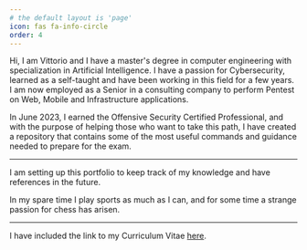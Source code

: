 ```yaml
---
# the default layout is 'page'
icon: fas fa-info-circle
order: 4
---
```


Hi, I am Vittorio and I have a master's degree in computer engineering with specialization in Artificial Intelligence. I have a passion for Cybersecurity, learned as a self-taught and have been working in this field for a few years. I am now employed as a Senior in a consulting company to perform Pentest on Web, Mobile and Infrastructure applications. 

In June 2023, I earned the Offensive Security Certified Professional, and with the purpose of helping those who want to take this path, I have created a repository that contains some of the most useful commands and guidance needed to prepare for the exam.

---

I am setting up this portfolio to keep track of my knowledge and have references in the future.

In my spare time I play sports as much as I can, and for some time a strange passion for chess has arisen.

---

I have included the link to my Curriculum Vitae [here](https://finavi.github.io/_tabs/assets/Vittorio_Fina_CV_Eng.pdf).